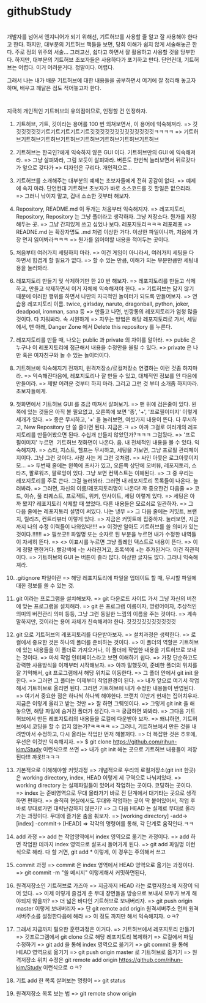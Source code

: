 # githubStudy

#
개발자를 넘어서 엔지니어가 되기 위해선, 기트허브를 사용할 줄 알고 잘 사용해야 한다고 한다.
하지만, 대부분의 기트허브 책들을 보면, 당최 이해가 쉽지 않게 서술해놓곤 한다.
주로 정의 위주의 서술... 그러고선, 쉽다고 하면서 잘 활용하고 사용할 것을 당부한다.
하지만, 대부분의 기트허브 초보자들은 사용하다가 포기하고 만다.
단언컨대, 기트허브는 어렵다. 이거 어려운거다. 정말이다. 어렵다.

그래서 나는 내가 배운 기트허브에 대한 내용들을 공부하면서 여기에 잘 정리해 놓고자 하며,
배우고 깨달은 점도 적어놓고자 한다.

#
지극히 개인적인 기트허브의 유의점이므로, 인정할 건 인정하자.

1. 기트허브, 기트, 깃이라는 용어를 100 번 외쳐보면서, 이 용어에 익숙해져라.
=> 깃깃깃깃깃깃기트기트기트기트기트깃깃깃깃깃깃깃깃깃깃깃깃깃ㅋㅋㅋㅋ
=> 기트허브기트허브기트허브기트허브기트허브기트허브기트허브기트허브

2. 기트허브는 한국인?에게 익숙하지 않은 GUI 이다. 기트허브만의 GUI 에 익숙해져라.
=> 그냥 살펴봐라, 그림 보듯이 살펴봐라. 버튼도 한번씩 눌러보면서 뒤로갖다가 앞으로 갖다가
=> 디자인은 구리다. 개인적으로...

3. 기트허브를 소개해주는 대부분의 예제는 초보자들에게 전혀 공감이 없다.
=> 예제에 속지 마라. 단언컨대 기트허브 초보자가 바로 소스코드를 깃 할일은 없으리라.
=> 그러니 낚이지 말고, 겁내 소소한 것부터 해보자.

4. Repository, README.md 이 두개는 처음부터 익숙해지자.
=> 레포지토리, Repository, Repository 는 그냥 폴더라고 생각하자. 그냥 저장소다. 뭔가를 저장해두는 곳.
=> 그냥 간지있게 쓰고 싶었나 보다. 레포지토리ㅋㅋㅋ 레포레포
=> READNE.md 는 확장자명도 .md 처럼 이상한 거다. 이상한 파일이니까, 처음에 가장 먼저 읽어봐라ㅋㅋㅋ
=> 뭔가를 읽어야할 내용을 적어두는 곳이다.

5. 처음부터 여러가지 세팅하지 마라.
=> 이건 게임이 아니라서, 여러가지 세팅을 다 하면서 힘겹게 할 필요가 없다.
=> 할 수 있는 만큼, 이해가 되는 부분만큼만 세팅내용을 눌러봐라.

6. 레포지토리 만들기 및 삭제하기만 한 20 번 해보자.
=> 레포지토리를 만들고 삭제하고, 만들고 삭제하면서 이거 자체에 익숙해져야 한다.
=> 기트허브는 닳지 않기 때문에 이러한 행위를 하면서 나만의 자극적인 놀이터가 되도록 만들어보자.
=> 연습용 레포지토리 이름. twice, girlsday, naruto, dragonball, python, joker, deadpool, ironman, sana 등
=> 만들고 나면, 빈깡통의 레포지토리가 엄청 많을 것이다. 다 지워봐라. 속 시원하게
=> 지우는 방법은 해당 레포지토리로 가서, 세팅에서, 맨 아래, Danger Zone 에서 Delete this repository 를 누른다.

7. 레포지토리를 만들 때, 나오는 public 과 private 의 차이를 알아라.
=> public 은 누구나 이 레포지토리에 접근해서 내용을 수정안을 올릴 수 있다.
=> private 은 나만 혹은 여자친구와 놀 수 있는 놀이터이다.

8. 기트허브에 익숙해지기 전까지, 원격저장소/로컬저장소 연결하는 이런 것좀 하지마라.
=> 익숙해진다음에, 레포지토리나 잘 만들 수 있고, 대체적인 정보를 안 다음에 만들어라.
=> 제발 어려운 것부터 하지 마라. 그리고 그런 것 부터 소개좀 하지마라. 초보자들에게.

9. 첫화면에서 기트허브 GUI 를 조금 따져서 살펴보기.
=> 맨 위에 검은줄이 있다. 왼쪽에 있는 것들은 아직 볼 필요없고, 오른쪽에 보면 '종', '+', '프로필이미지' 이렇게 세개가 있다.
=> 종은 무시하고, '+' 을 눌러보면, 여섯가지 내용이 뜬다. 다 무시하고, New Repository 만 쓸 줄아면 된다. 지금은.ㅋ
=> 아까 그걸로 여러개의 레포지토리를 만들어봤으면 된다. 수십개 만들지 않았던가?ㅋㅋㅋ 그럼됬다.
=> '프로필이미지' 누르면  기트허브 첫화면이 나온다. 음. 내 전체적인 내용을 볼 수 있다. 익숙해지자.
=> 스타, 지스트, 헬프는 무시하고, 세팅을 가보면, 그냥 프로필 관리페이지이다. 그냥 그런 것이다. 사람 사는 게 그런 것처럼.
=> 싸인 아웃은 로그아웃이지 모...
=> 두번째 줄에는 왼쪽에 프사가 있고, 오른쪽 상단에 오버뷰, 레포지토리, 스타즈, 팔로워즈, 팔로잉이 있다. 그냥 보면 컨텍스트는 이해된다.
=> 그 중 우리는 레포지토리를 주로 쓴다. 그걸 눌러봐라. 그러면 내 레포지토리 목록들이 나온다. 눌러봐라.
=> 그러면, 자신의 이름/레포지토리명이 나온다! 꺄 중요한건 다음줄
=> 코드, 이슈, 풀 리퀘스트, 프로젝트, 위키, 인사이트, 세팅 이렇게 있다.
=> 세팅은 아까 봤지? 레포지토리 삭제할 때 썼었다. 다른 내용들은 모르쇠로 일관하자.
=> 그 다음 줄에는 레포지토리 설명이 써있다. 나는 냉무
=> 그 다음 줄에는 커밋트, 브랜치, 릴리즈, 컨트리뷰터 이렇게 있다.
=> 지금은 커밋트에 집중하자. 눌러보면, 지금까지 나의 수정 이력들이 나와있다!!!!
=> 이것만 알아도 기트허브를 쓸 의미가 있는 것이다.!!!!!!
=> 필쏘굿!! 파일명 또는 숫자로 된 부분을 누르면 내가 수정한 내역들이 자세히 뜬다.
=> <> 이표시를 누르면 그냥 플레인 텍스트로 내용이 뜬다.
=> 이게 정말 편한거다. 빨강색에 -는 사라진거고, 초록색에 +는 추가된거다. 이건 직관적이다.
=> 기트허브의 GUI 는 버튼이 졸라 많다. 이상한 글자도 많다. 그러니 익숙해져라.

10. .gitignore 파일이란
=> 해당 레포지토리에 파일을 업데이트 할 때, 무시할 파일에 대한 정보를 쓸 수 있는 것.

11. git 이라는 프로그램을 설치해보자.
=> git 다운로드 사이트 가서 그냥 자신의 버전에 맞는 프로그램을 설치해라. 
=> git 은 프로그램 이름이자, 명령어이자, 추상적인 의미의 버전관리 의미 등등, 그냥 그런 동일한 느낌의 이름을 주는 것이다.
=> 계속 말하지만, 깃이라는 용어 자체가 친숙해져야 한다. 깃깃깃깃깃깃깃깃깃깃

12. git 으로 기트허브의 레포지토리를 다운받아보자.
=> 설치과정은 생략한다.
=> 로컬에서 중요한 것은 하나의 폴더를 준비하는 것이다.
=> 이 폴더의 역할은 기트허브에 있는 내용들을 이 폴더로 가져오거나, 이 폴더에 작업한 내용을 기트허브로 보내는 것이다.
=> 마치 작업 인터페이스라고 보면 이해하기 쉽다.
=> 가장 단순하고도 강력한 사용방식을 이제부터 시작해보자.
=> 아까 말했듯이, 준비한 폴더의 위치를 잘 기억해서, git 프로그램에서 해당 위치로 이동한다.
=> 그 폴더 안에서 git init 을 한다.
=> 그러면 그 폴더는 이제부터 작업환경이 된다.
=> 내가 앞으로 여기서 작업해서 기트허브로 올리면 된다. 그러면 기트허브에 내가 수정한 내용들이 반영된다.
=> 여기서 중요한 점은 하나씩 하나씩 해야한다. 브랜치 이딴거 현재는 집어치우자. 지금은 이렇게 올리고 받는 것만
=> 잘 하면 그뤠잇이다.
=> 그렇게 git init 을 해 놓으면, 해당 파일에 숨겨진 폴더가 생긴다.ㅋㅋ 궁금하면 봐봐라.
=> 그다음 기트허브에서 만든 레포지토리의 내용들을 로컬에 다운받아 보자.
=> 왜냐하면, 기트허브에서 코딩을 할 수 없지 않는가?ㅋㅋㅋㅋ
=> 그러니, 기트허브에서 만든 것을 내려받아서 수정하고, 다시 올리는 작업만 먼저 해볼꺼다.
=> 더 복잡한 것은 추후에, 우선은 이것만 익숙해지자.
=> $ git clone https://github.com/rihun-kim/Study 이런식으로 쓰면 
=> 내가 git init 해논 곳으로 기트허브 내용들이 저장된다!!! 꺄옷!!ㅋㅋㅋ

13. 기본적으로 이해해야할 커밋과정
=> 개념적으로 우리의 로컬저장소(git init 한곳) 은 working directory, index, HEAD 이렇게 세 구역으로 나눠져있다.
=> working directory 는 실제파일들이 있어서 작업하는 곳이다. 코딩하는 곳이다.
=> index 는 준비영역으로 무대 올라가기 바로 전 단계에서 대기타는 곳으로 생각하면 편하다.
=> 솔직히 현실에서도 무대와 작업하는 곳이 딱 붙어있어서, 작업 후 바로 무대로가면 대략난감하지 않은가?
=> 그 다음 HEAD 는 실제로 무대로 올라가는 과정이다. 무대에 즐거운 춤을 춰보자.
=> [working directory] -add-> [index] -commit-> [HEAD]
=> 각각의 명령어를 통해, 각 단계로 움직인다.ㅋㅋ

14. add 과정
=> add 는 작업영역에서 index 영역으로 옮기는 과정이다.
=> add 하면 작업한 데까지 index 영역으로 살포시 들어가게 된다.
=> git add 파일명 이런식으로 해라. 다 할 거면, git add * 이렇게, 이 경우는 주의해서 쓰고

15. commit 과정
=> commit 은 index 영역에서 HEAD 영역으로 옮기는 과정이다.
=> git commit -m "쓸 메시지" 이렇게해서 커밋하면된다,

16. 원격저장소인 기트허브로 가즈아
=> 지금까지 HEAD 라는 로컬저장소에 저장이 되어 있다.
=> 이제 이렇게 즐겁게 춘 무대 장면들을 방송으로 보내서 모두가 보게 해야되지 않을까?
=> 더 넓은 바다인 기트허브로 보내버리자.
=> git push origin master 이렇게 보내버리자
=> 단 git remote add origin 원격서버주소 먼저 원격서버주소를 설정한다음에 해라
=> 이 정도 까지만 해서 익숙해지자. ㅇㅋ?

17. 그래서 지금까지 필요한 훈련과정은 이거다.
=> 기트허브에서 레포지토리 만들기
=> 깃프로그램에서 git clone 으로 해당 레포지토리 복제하기
=> 로컬에서 파일 수정하기
=> git add 을 통해 index 영역으로 옮기기
=> git commit 을 통해 HEAD 영역으로 옮기기
=> git push origin master 로 기트허브로 옮기기
=> 원격저장소 위치 수정은 git remote add origin https://github.com/rihun-kim/Study 이런식으로 ㅇㅋ?

18. 기트 add 한 목록 살펴보는 명령어
=> git status

19. 원격저장소 목록 보는 법
=> git remote show origin





